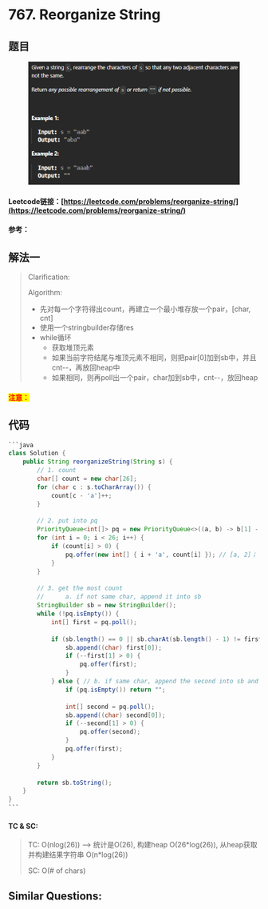 # 767. Reorganize String

## 题目

<figure><img src=".gitbook/assets/image (1) (1).png" alt=""><figcaption></figcaption></figure>

#### Leetcode链接：[https://leetcode.com/problems/reorganize-string/](https://leetcode.com/problems/reorganize-string/)

#### 参考：

## 解法一

> Clarification:&#x20;
>
> Algorithm:&#x20;
>
> * 先对每一个字符得出count，再建立一个最小堆存放一个pair，\[char, cnt]
> * 使用一个stringbuilder存储res
> * while循环
>   * 获取堆顶元素
>   * 如果当前字符结尾与堆顶元素不相同，则把pair\[0]加到sb中，并且cnt--，再放回heap中
>   * 如果相同，则再poll出一个pair，char加到sb中，cnt--，放回heap

#### <mark style="color:red;">注意：</mark>

## 代码

````java
```java
class Solution {
    public String reorganizeString(String s) {
        // 1. count
        char[] count = new char[26];
        for (char c : s.toCharArray()) {
            count[c - 'a']++;
        }

        // 2. put into pq
        PriorityQueue<int[]> pq = new PriorityQueue<>((a, b) -> b[1] - a[1]);
        for (int i = 0; i < 26; i++) {
            if (count[i] > 0) {
                pq.offer(new int[] { i + 'a', count[i] }); // [a, 2]；
            }
        }

        // 3. get the most count
        //      a. if not same char, append it into sb
        StringBuilder sb = new StringBuilder();
        while (!pq.isEmpty()) {
            int[] first = pq.poll();

            if (sb.length() == 0 || sb.charAt(sb.length() - 1) != first[0]) {
                sb.append((char) first[0]);
                if (--first[1] > 0) {
                    pq.offer(first);
                }
            } else { // b. if same char, append the second into sb and push second back to pq
                if (pq.isEmpty()) return "";

                int[] second = pq.poll();
                sb.append((char) second[0]);
                if (--second[1] > 0) {
                    pq.offer(second);
                }
                pq.offer(first);
            }
        }

        return sb.toString();
    }
}
```
````

#### TC & SC:&#x20;

> TC: O(nlog(26)) --> 统计是O(26), 构建heap O(26\*log(26)), 从heap获取并构建结果字符串 O(n\*log(26))
>
> SC: O(# of chars)

## **Similar Questions:**&#x20;
